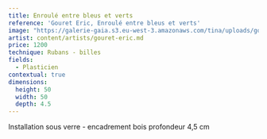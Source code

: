 ```yaml
---
title: Enroulé entre bleus et verts
reference: 'Gouret Eric, Enroulé entre bleus et verts'
image: "https://galerie-gaia.s3.eu-west-3.amazonaws.com/tina/uploads/gouret eric/galerie-gaia-gouret-eric-EnrouleÌ\x81 2018 Entre Bleu et vert.jpg"
artist: content/artists/gouret-eric.md
price: 1200
technique: Rubans - billes
fields:
  - Plasticien
contextual: true
dimensions:
  height: 50
  width: 50
  depth: 4.5
---
```


Installation sous verre - encadrement bois profondeur 4,5 cm
